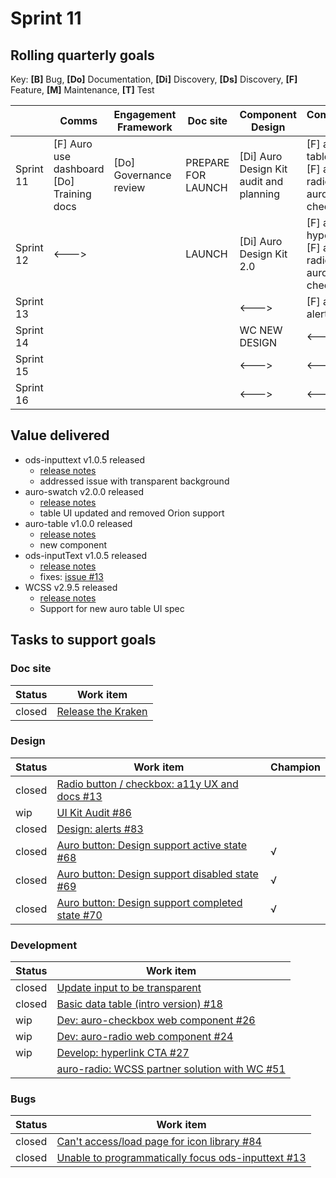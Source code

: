 # Sprint 11

## Rolling quarterly goals

Key:
**[B]** Bug,
**[Do]** Documentation,
**[Di]** Discovery,
**[Ds]** Discovery,
**[F]** Feature,
**[M]** Maintenance,
**[T]** Test


||Comms|Engagement Framework|Doc site|Component Design|Component Dev|
|---|---|---|---|---|---
|Sprint 11|[F] Auro use dashboard<br>[Do] Training docs|[Do] Governance review|PREPARE FOR LAUNCH|[Di] Auro Design Kit audit and planning |[F] auro-table<br>[F] auro-radio<br>auro-checkbox|
|Sprint 12|<--->||LAUNCH|[Di] Auro Design Kit 2.0|[F] auro-hyperlink<br>[F] auro-radio<br>auro-checkbox|
|Sprint 13||||<--->|[F] auro-alert|
|Sprint 14||||WC NEW DESIGN|<--->|
|Sprint 15||||<--->|<--->|
|Sprint 16||||<--->|<--->|

## Value delivered

- ods-inputtext v1.0.5 released
    - [release notes](https://github.com/AlaskaAirlines/ods-inputtext/releases/tag/v1.0.5)
    - addressed issue with transparent background
- auro-swatch v2.0.0 released
    - [release notes](https://github.com/AlaskaAirlines/auro-swatch/releases/tag/v2.0.0)
    - table UI updated and removed Orion support
- auro-table v1.0.0 released
    - [release notes](https://github.com/AlaskaAirlines/auro-table/releases/tag/v1.0.0)
    - new component
- ods-inputText v1.0.5 released
    - [release notes](https://github.com/AlaskaAirlines/ods-inputtext/releases/tag/v1.0.5)
    - fixes: [issue #13](https://github.com/AlaskaAirlines/ods-inputtext/issues/13)
- WCSS v2.9.5 released
    - [release notes](https://github.com/AlaskaAirlines/WebCoreStyleSheets/releases/tag/v2.9.5)
    - Support for new auro table UI spec

## Tasks to support goals

### Doc site

| Status | Work item
|---|---
|closed|[Release the Kraken](https://github.com/AlaskaAirlines/auro/issues/88)


### Design

| Status | Work item| Champion
|---|---|---
|closed|[Radio button / checkbox: a11y UX and docs #13](https://github.com/AlaskaAirlines/ods-inputoptions/issues/13)
|wip|[UI Kit Audit #86](https://github.com/AlaskaAirlines/auro/issues/86)
|closed|[Design: alerts #83](https://github.com/AlaskaAirlines/auro/issues/83)
| closed |[Auro button: Design support active state #68](https://github.com/AlaskaAirlines/ods-button/issues/68)|√
| closed |[Auro button: Design support disabled state #69](https://github.com/AlaskaAirlines/ods-button/issues/69)|√
| closed |[Auro button: Design support completed state #70](https://github.com/AlaskaAirlines/ods-button/issues/70)|√


### Development

| Status | Work item
|---|---
|closed|[Update input to be transparent](https://github.com/AlaskaAirlines/ods-inputtext/pull/14)
|closed|[Basic data table (intro version) #18](https://github.com/AlaskaAirlines/auro/issues/18)
|wip|[Dev: auro-checkbox web component #26](https://github.com/AlaskaAirlines/ods-inputoptions/issues/26)
|wip|[Dev: auro-radio web component #24](https://github.com/AlaskaAirlines/ods-inputoptions/issues/24)
|wip|[Develop: hyperlink CTA #27](https://github.com/AlaskaAirlines/ods-hyperlink/issues/27)
||[auro-radio: WCSS partner solution with WC #51](https://github.com/AlaskaAirlines/WebCoreStyleSheets/issues/51)



### Bugs

| Status | Work item
|---|---
|closed|[Can't access/load page for icon library #84](https://github.com/AlaskaAirlines/auro/issues/84)
|closed|[Unable to programmatically focus ods-inputtext #13](https://github.com/AlaskaAirlines/ods-inputtext/issues/13)
